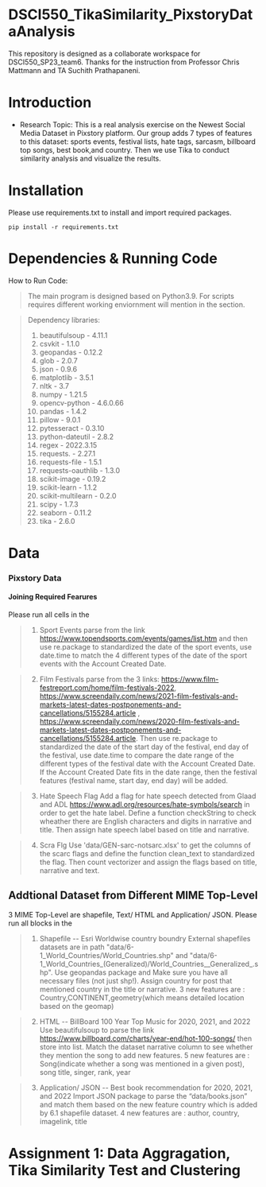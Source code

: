 # DSCI550_TikaSimilarity_PixstoryDataAnalysis
This repository is designed as a collaborate workspace for DSCI550_SP23_team6. 
Thanks for the instruction from Professor Chris Mattmann and TA Suchith Prathapaneni.

# Introduction

* Research Topic: 
This is a real analysis exercise on the Newest Social Media Dataset in Pixstory platform. Our group adds 7 types of features to this dataset: sports events, festival lists, hate tags, sarcasm, billboard top songs, best book,and country. Then we use Tika to conduct similarity analysis and visualize the results.	

# Installation
Please use requirements.txt to install and import required packages.
```
pip install -r requirements.txt
```

# Dependencies & Running Code

How to Run Code:
> The main program is designed based on Python3.9. For scripts requires different working enviornment will mention in the section. 


>Dependency libraries:
>1. beautifulsoup      - 4.11.1
>2. csvkit             - 1.1.0
>3. geopandas          - 0.12.2
>4. glob               - 2.0.7
>5. json               - 0.9.6
>6. matplotlib         - 3.5.1
>7. nltk               - 3.7
>8. numpy              - 1.21.5
>9. opencv-python      - 4.6.0.66
>10. pandas            - 1.4.2
>11. pillow            - 9.0.1
>12. pytesseract       - 0.3.10
>13. python-dateutil   - 2.8.2
>14. regex             - 2022.3.15
>15. requests.         - 2.27.1
>16. requests-file     - 1.5.1
>17. requests-oauthlib - 1.3.0
>18. scikit-image      - 0.19.2
>19. scikit-learn      - 1.1.2
>20. scikit-multilearn - 0.2.0
>21. scipy             - 1.7.3
>22. seaborn           - 0.11.2
>23. tika              - 2.6.0



# Data 

### Pixstory Data

#### Joining Required Fearures
Please run all cells in the 

>1. Sport Events
parse from the link https://www.topendsports.com/events/games/list.htm and then use  re.package to standardized the date of the sport events, use date.time to match the 4 different types of the date of the sport events with the Account Created Date. 

>2. Film Festivals
parse from the 3 links: https://www.film-festreport.com/home/film-festivals-2022, https://www.screendaily.com/news/2021-film-festivals-and-markets-latest-dates-postponements-and-cancellations/5155284.article , https://www.screendaily.com/news/2020-film-festivals-and-markets-latest-dates-postponements-and-cancellations/5155284.article.
Then use  re.package to standardized the date of the start day of the festival, end day of the festival,  use date.time to compare the date range of the different types of the festival date with the Account Created Date. If the Account Created Date fits in the date range, then the festival features (festival name, start day, end day) will be added.

>3. Hate Speech Flag
Add a flag for hate speech detected from Glaad and ADL https://www.adl.org/resources/hate-symbols/search in order to get the hate label. Define a function checkString to check wheather there are English characters and digits in narrative and title. Then assign hate speech label based on title and narrative.

>4. Scra Flg
Use 'data/GEN-sarc-notsarc.xlsx' to get the columns of the scarc flags and define the function clean_text to standardized the flag. Then count vectorizer and assign the flags based on title, narrative and text.


## Addtional Dataset from Different MIME Top-Level
3 MIME Top-Level are shapefile,  Text/ HTML and Application/ JSON. Please run all blocks in the 

>1. Shapefile -- Esri Worldwise country boundry 
External shapefiles datasets are in path "data/6-1_World_Countries/World_Countries.shp" and "data/6-1_World_Countries_(Generalized)/World_Countries__Generalized_.shp". Use geopandas package and Make sure you have all necessary files (not just shp!). Assign country for post that mentioned country in the title or narrative. 3 new features are : Country,CONTINENT,geometry(which means detailed location based on the geomap)

>2. HTML -- BillBoard 100 Year Top Music for 2020, 2021, and 2022
Use beautifulsoup to parse the link https://www.billboard.com/charts/year-end/hot-100-songs/ then store into list. Match the dataset narrative column to see whether they mention the song to add new features. 5 new features are : Song(indicate whether a song was mentioned in a given post), song title, singer, rank, year

>3. Application/ JSON --  Best book recommendation for 2020, 2021, and 2022
Import JSON package to parse the “data/books.json” and match them based on the new feature country which is added by 6.1 shapefile dataset. 4 new features are : 
author, country, imagelink, title

# Assignment 1: Data Aggragation, Tika Similarity Test and Clustering 

